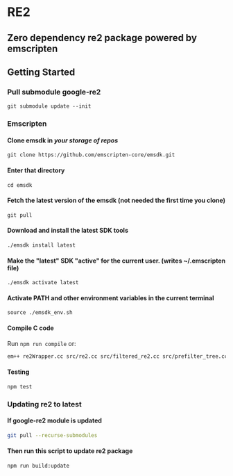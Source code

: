# RE2

## Zero dependency re2 package powered by emscripten

## Getting Started

### Pull submodule google-re2

`git submodule update --init`

### Emscripten

#### Clone emsdk in _your storage of repos_

`git clone https://github.com/emscripten-core/emsdk.git`

#### Enter that directory

`cd emsdk`

#### Fetch the latest version of the emsdk (not needed the first time you clone)

`git pull`

#### Download and install the latest SDK tools

`./emsdk install latest`

#### Make the "latest" SDK "active" for the current user. (writes ~/.emscripten file)

`./emsdk activate latest`

#### Activate PATH and other environment variables in the current terminal

`source ./emsdk_env.sh`

#### Compile C code

Run `npm run compile` or:

``` bash
em++ re2Wrapper.cc src/re2.cc src/filtered_re2.cc src/prefilter_tree.cc src/regexp.cc src/stringpiece.cc src/unicode_*.cc src/perl_groups.cc src/parse.cc src/rune.cc src/simplify.cc src/compile.cc src/prog.cc src/nfa.cc src/onepass.cc src/prefilter.cc src/dfa.cc src/bitstate.cc src/tostring.cc -o re2Lib.js -s LINKABLE=1 -s EXPORT_ALL=1 -s EXTRA_EXPORTED_RUNTIME_METHODS='["stringToUTF8", "UTF8ToString"]' -s MODULARIZE=1 -s 'EXPORT_NAME="RegExp2"' -O3
```

#### Testing

`npm test`

### Updating re2 to latest

#### If google-re2 module is updated

```bash
git pull --recurse-submodules
```

#### Then run this script to update re2 package

```bash
npm run build:update
```
